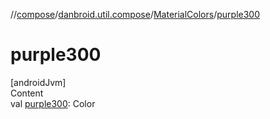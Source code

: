 //[compose](../../../index.md)/[danbroid.util.compose](../index.md)/[MaterialColors](index.md)/[purple300](purple300.md)



# purple300  
[androidJvm]  
Content  
val [purple300](purple300.md): Color  



